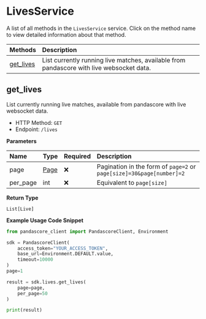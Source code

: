 # LivesService

A list of all methods in the `LivesService` service. Click on the method name to view detailed information about that method.

| Methods                 | Description                                                                              |
| :---------------------- | :--------------------------------------------------------------------------------------- |
| [get_lives](#get_lives) | List currently running live matches, available from pandascore with live websocket data. |

## get_lives

List currently running live matches, available from pandascore with live websocket data.

- HTTP Method: `GET`
- Endpoint: `/lives`

**Parameters**

| Name     | Type                      | Required | Description                                                          |
| :------- | :------------------------ | :------- | :------------------------------------------------------------------- |
| page     | [Page](../models/Page.md) | ❌       | Pagination in the form of `page=2` or `page[size]=30&page[number]=2` |
| per_page | int                       | ❌       | Equivalent to `page[size]`                                           |

**Return Type**

`List[Live]`

**Example Usage Code Snippet**

```python
from pandascore_client import PandascoreClient, Environment

sdk = PandascoreClient(
    access_token="YOUR_ACCESS_TOKEN",
    base_url=Environment.DEFAULT.value,
    timeout=10000
)
page=1

result = sdk.lives.get_lives(
    page=page,
    per_page=50
)

print(result)
```

<!-- This file was generated by liblab | https://liblab.com/ -->
